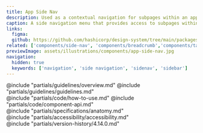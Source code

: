 ```yaml
---
title: App Side Nav
description: Used as a contextual navigation for subpages within an application.
caption: A side navigation menu that provides access to subpages within a product or application.
links:
  figma: 
  github: https://github.com/hashicorp/design-system/tree/main/packages/components/src/components/hds/app-side-nav
related: ['components/side-nav', 'components/breadcrumb','components/tabs','layouts/app-frame','components/app-header']
previewImage: assets/illustrations/components/app-side-nav.jpg
navigation:
  hidden: true
  keywords: ['navigation', 'side navigation', 'sidenav', 'sidebar']
---
```


<section data-tab="Guidelines">
  @include "partials/guidelines/overview.md"
  @include "partials/guidelines/guidelines.md"
</section>

<section data-tab="Code">
  @include "partials/code/how-to-use.md"
  @include "partials/code/component-api.md"
</section>

<section data-tab="Specifications">
  @include "partials/specifications/anatomy.md"
</section>

<section data-tab="Accessibility">
  @include "partials/accessibility/accessibility.md"
</section>

<section data-tab="Version history">
  @include "partials/version-history/4.14.0.md"
</section>

